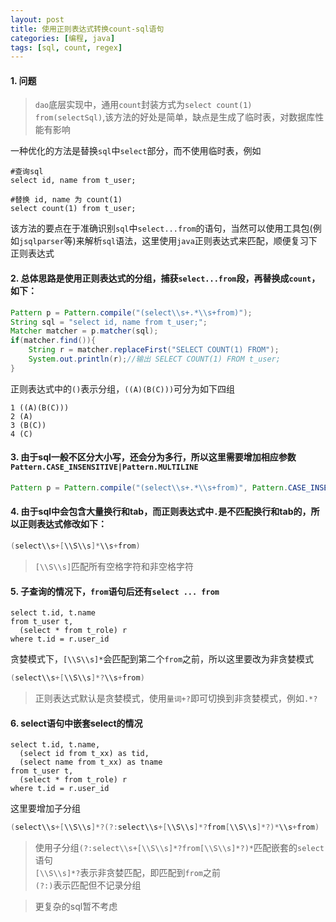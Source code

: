 ```yaml
---
layout: post
title: 使用正则表达式转换count-sql语句
categories: [编程, java]
tags: [sql, count, regex]
---
```



#### 1. 问题
> `dao`底层实现中，通用`count`封装方式为`select count(1) from(selectSql)`,该方法的好处是简单，缺点是生成了临时表，对数据库性能有影响

一种优化的方法是替换`sql`中`select`部分，而不使用临时表，例如
```
#查询sql
select id, name from t_user;

#替换 id, name 为 count(1)
select count(1) from t_user;
```

该方法的要点在于准确识别`sql`中`select...from`的语句，当然可以使用工具包(例如`jsqlparser`等)来解析`sql`语法，这里使用`java`正则表达式来匹配，顺便复习下正则表达式

#### 2. 总体思路是使用正则表达式的分组，捕获`select...from`段，再替换成`count`，如下：
```java
Pattern p = Pattern.compile("(select\\s+.*\\s+from)");
String sql = "select id, name from t_user;";
Matcher matcher = p.matcher(sql);
if(matcher.find()){
    String r = matcher.replaceFirst("SELECT COUNT(1) FROM");
    System.out.println(r);//输出 SELECT COUNT(1) FROM t_user;
}
```

正则表达式中的`()`表示分组，`((A)(B(C)))`可分为如下四组
```
1 ((A)(B(C)))
2 (A) 
3 (B(C))
4 (C)
```

#### 3. 由于sql一般不区分大小写，还会分为多行，所以这里需要增加相应参数`Pattern.CASE_INSENSITIVE|Pattern.MULTILINE`
```java
Pattern p = Pattern.compile("(select\\s+.*\\s+from)", Pattern.CASE_INSENSITIVE|Pattern.MULTILINE);
```

#### 4. 由于sql中会包含大量换行和tab，而正则表达式中`.`是不匹配换行和tab的，所以正则表达式修改如下：
```java
(select\\s+[\\S\\s]*\\s+from)
```

> `[\\S\\s]`匹配所有空格字符和非空格字符

#### 5. 子查询的情况下，`from`语句后还有`select ... from`
```
select t.id, t.name 
from t_user t, 
  (select * from t_role) r
where t.id = r.user_id
```

贪婪模式下，`[\\S\\s]*`会匹配到第二个`from`之前，所以这里要改为非贪婪模式
```java
(select\\s+[\\S\\s]*?\\s+from)
```

> 正则表达式默认是贪婪模式，使用`量词+?`即可切换到非贪婪模式，例如`.*?`

#### 6. select语句中嵌套select的情况
```
select t.id, t.name, 
  (select id from t_xx) as tid,
  (select name from t_xx) as tname
from t_user t, 
  (select * from t_role) r
where t.id = r.user_id
```

这里要增加子分组
```java
(select\\s+[\\S\\s]*?(?:select\\s+[\\S\\s]*?from[\\S\\s]*?)*\\s+from)
```
> 使用子分组`(?:select\\s+[\\S\\s]*?from[\\S\\s]*?)*`匹配嵌套的`select`语句   
> `[\\S\\s]*?`表示非贪婪匹配，即匹配到`from`之前      
> `(?:)`表示匹配但不记录分组

> 更复杂的sql暂不考虑